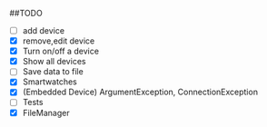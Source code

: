 ##TODO

- [ ] add device
- [x] remove,edit device
- [x] Turn on/off a device
- [x] Show all devices
- [ ] Save data to file
- [x] Smartwatches
- [x] (Embedded Device) ArgumentException, ConnectionException
- [ ] Tests 
- [x] FileManager